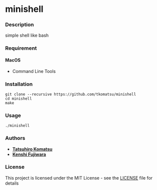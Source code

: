 # minishell
### Description
simple shell like bash

### Requirement
#### MacOS
* Command Line Tools

### Installation
```shell
git clone --recursive https://github.com/tkomatsu/minishell
cd minishell
make
```

### Usage
```shell
./minishell
```

### Authors
* **[Tatsuhiro Komatsu](https://github.com/tkomatsu)**
* **[Kenshi Fujiwara](https://github.com/kefujiwa)**

### License
This project is licensed under the MIT License - see the [LICENSE](LICENSE) file for details
